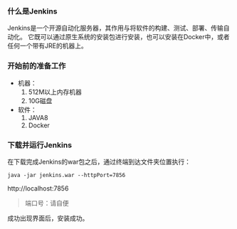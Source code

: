 ### 什么是Jenkins

Jenkins是一个开源自动化服务器，其作用与将软件的构建、测试、部署、传输自动化。
它既可以通过原生系统的安装包进行安装，也可以安装在Docker中，或者任何一个带有JRE的机器上。

### 开始前的准备工作

* 机器： 
    1. 512M以上内存机器
    2. 10G磁盘
* 软件：
    1. JAVA8
    2. Docker

### 下载并运行Jenkins

在下载完成Jenkins的war包之后，通过终端到达文件夹位置执行：

```
java -jar jenkins.war --httpPort=7856
```
http://localhost:7856

> 端口号：请自便

成功出现界面后，安装成功。